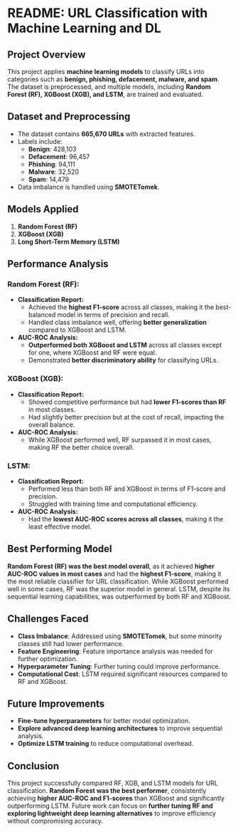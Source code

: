 # README: URL Classification with Machine Learning and DL

## Project Overview
This project applies **machine learning models** to classify URLs into categories such as **benign, phishing, defacement, malware, and spam**. The dataset is preprocessed, and multiple models, including **Random Forest (RF), XGBoost (XGB), and LSTM**, are trained and evaluated.

## Dataset and Preprocessing
- The dataset contains **665,670 URLs** with extracted features.
- Labels include:
  - **Benign**: 428,103
  - **Defacement**: 96,457
  - **Phishing**: 94,111
  - **Malware**: 32,520
  - **Spam**: 14,479
- Data imbalance is handled using **SMOTETomek**.

## Models Applied
1. **Random Forest (RF)**
2. **XGBoost (XGB)**
3. **Long Short-Term Memory (LSTM)**

## Performance Analysis
### Random Forest (RF):
- **Classification Report:**
  - Achieved the **highest F1-score** across all classes, making it the best-balanced model in terms of precision and recall.
  - Handled class imbalance well, offering **better generalization** compared to XGBoost and LSTM.
- **AUC-ROC Analysis:**
  - **Outperformed both XGBoost and LSTM** across all classes except for one, where XGBoost and RF were equal.
  - Demonstrated **better discriminatory ability** for classifying URLs.

### XGBoost (XGB):
- **Classification Report:**
  - Showed competitive performance but had **lower F1-scores than RF** in most classes.
  - Had slightly better precision but at the cost of recall, impacting the overall balance.
- **AUC-ROC Analysis:**
  - While XGBoost performed well, RF surpassed it in most cases, making RF the better choice overall.

### LSTM:
- **Classification Report:**
  - Performed less than both RF and XGBoost in terms of F1-score and precision.
  - Struggled with training time and computational efficiency.
- **AUC-ROC Analysis:**
  - Had the **lowest AUC-ROC scores across all classes**, making it the least effective model.

## Best Performing Model
**Random Forest (RF) was the best model overall**, as it achieved **higher AUC-ROC values in most cases** and had the **highest F1-score**, making it the most reliable classifier for URL classification. While XGBoost performed well in some cases, RF was the superior model in general. LSTM, despite its sequential learning capabilities, was outperformed by both RF and XGBoost.

## Challenges Faced
- **Class Imbalance**: Addressed using **SMOTETomek**, but some minority classes still had lower performance.
- **Feature Engineering**: Feature importance analysis was needed for further optimization.
- **Hyperparameter Tuning**: Further tuning could improve performance.
- **Computational Cost**: LSTM required significant resources compared to RF and XGBoost.

## Future Improvements
- **Fine-tune hyperparameters** for better model optimization.
- **Explore advanced deep learning architectures** to improve sequential analysis.
- **Optimize LSTM training** to reduce computational overhead.

## Conclusion
This project successfully compared RF, XGB, and LSTM models for URL classification. **Random Forest was the best performer**, consistently achieving **higher AUC-ROC and F1-scores** than XGBoost and significantly outperforming LSTM. Future work can focus on **further tuning RF and exploring lightweight deep learning alternatives** to improve efficiency without compromising accuracy.

